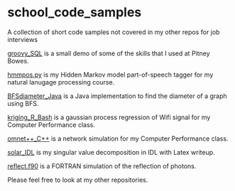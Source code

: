 # school_code_samples
A collection of short code samples not covered in my other repos for job interviews

[groovy_SQL](https://github.com/ReentrantCoder/school_code_samples/blob/master/groovy_SQL) is a small demo of some of the skills that I used at Pitney Bowes.

[hmmpos.py](https://github.com/ReentrantCoder/school_code_samples/blob/master/hmmpos.py) is my Hidden Markov model part-of-speech tagger for my natural lanugage processing course.

[BFSdiameter_Java](https://github.com/ReentrantCoder/school_code_samples/tree/master/BFSdiameter_Java) is a Java implementation to find the diameter of a graph using BFS.

[kriging_R_Bash](https://github.com/ReentrantCoder/school_code_samples/tree/master/kriging_R_Bash) is a gaussian process regression of Wifi signal for my Computer Performance class.

[omnet++_C++](https://github.com/ReentrantCoder/school_code_samples/tree/master/omnet%2B%2B_C%2B%2B) is a network simulation for my Computer Performance class.

[solar_IDL](https://github.com/ReentrantCoder/school_code_samples/tree/master/solar_IDL) is my singular value decomposition in IDL with Latex writeup.

[reflect.f90](https://github.com/ReentrantCoder/school_code_samples/blob/master/reflect.f90) is a FORTRAN simulation of the reflection of photons.

Please feel free to look at my other repositories.
